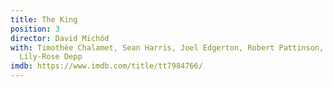 ```yaml
---
title: The King
position: 3
director: David Michôd
with: Timothée Chalamet, Sean Harris, Joel Edgerton, Robert Pattinson, Ben Mendelsohn,
  Lily-Rose Depp
imdb: https://www.imdb.com/title/tt7984766/
---
```


